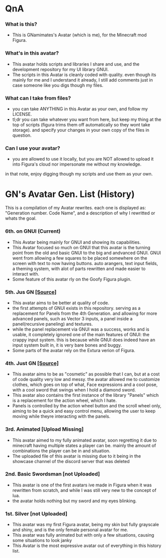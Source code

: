 # QnA
### What is this?
- This is GNamimates's Avatar (which is me), for the Minecraft mod Figura.
### What's in this avatar?
- This avatar holds scripts and libraries I share and use, and the development repository for my UI library GNUI.
- The scripts in this Avatar is cleanly coded with quality. even though its mainly for me and I understand it already, I still add comments just in case someone like you digs though my files.
### What can I take from files?
- you can take ANYTHING in this Avatar as your own, and follow my LICENSE.
- tl;dr you can take whatever you want from here, but keep my thing at the top of scripts (figura trims them off automatically so they wont take storage). and specify your changes in your own copy of the files in question.
### Can I use your avatar?
- you are allowed to use it locally, but you are NOT allowed to upload it into Figura's cloud nor impersonate me without my knowledge.

in that note, enjoy digging though my scripts and use them as your own.


# GN's Avatar Gen. List (History)
This is a compilation of my Avatar rewrites. each one is displayed as: "Generation number. Code Name", and a description of why I rewritted or whats the goal.

### 6th. on GNUI (Current)
- This Avatar being mainly for GNUI and showing its capabilities.
- This Avatar focused so much on GNUI that this avatar is the turning point from the old and basic GNUI to the big and andvanced GNUI. GNUI went from allowing a few squares to be placed somewhere on the screen with text to now having buttons. auto arangers, text input fields, a theming system, with alot of parts rewritten and made easier to interact with.
- Some feature of this avatar rly on the Goofy Figura plugin.

### 5th. Jus GN [[Source]](https://github.com/lua-gods/GNs-Avatar-2)
- This avatar aims to be better at quality of code.
- the first attempts of GNUI exists in this repository. serving as a replacement for Panels from the 4th Generation. and allowing for more advanced panels, such as Vector 3 inputs, a panel inside a panel(recursive paneling) and textures.
- while the panel replacement via GNUI was a success, works and is usable, it completely ignored one of the main features of GNUI: the crappy input system. this is because while GNUI does indeed have an input system built in, it is very bare bones and buggy.
- Some parts of the avatar rely on the Extura verion of Figura.


### 4th. Just GN [[Source]](https://github.com/lua-gods/GNs-Figura-Avatar)
- This avatar aims to be as "cosmetic" as possible that I can, but at a cost of code quality very low and messy.
the avatar allowed me to customize clothes, which goes on top of what, Face expressions and a cool pose, with a cool sword that swings when I hold a diamond sword.
- This avatar also contains the first instance of the library "Panels" which is a replacement for the action wheel, which I hate.
- Panels is controlled by the action wheel button and the scroll wheel only, aiming to be a quick and easy control menu, allowing the user to keep moving while theyre interacting with the panels.  

### 3rd. Animated [Upload Missing]
- This avatar aimed to my fully animated avatar, soon regretting it due to minecraft having multiple states a player can be. mainly the amount of combinations the player can be in and situation.
- The uploaded file of this avatar is missing due to it being in the showcase channel of the discord server that was deleted

### 2nd. Basic Swordsman [not Uploaded]
- This avatar is one of the first avatars ive made in Figura when it was rewritten from scratch, and while I was still very new to the concept of lua.
- the avatar holds nothing but my sword and my eyes blinking.

### 1st. Silver [not Uploaded]
- This avatar was my first Figura avatar, being my skin but fully grayscale and shiny, and is the only female personal avatar for me.
- This avatar was fully animated but with only a few situations, causing some situations to look janky
- This Avatar is the most expressive avatar out of everything in this history list.